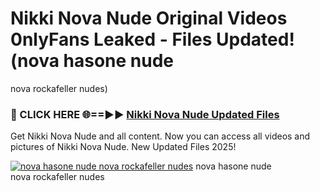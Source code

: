 # Nikki Nova Nude Original Videos 0nlyFans Leaked - Files Updated! (nova hasone nude<br>
nova rockafeller nudes)

<h3>🔴 CLICK HERE 🌐==►► <a href="https://tinyurl.com/2p9ay9w9" rel="nofollow">Nikki Nova Nude Updated Files</a></h3>

Get Nikki Nova Nude and all content. Now you can access all videos and pictures of Nikki Nova Nude. New Updated Files 2025!

[![nova hasone nude<br>
nova rockafeller nudes](https://i.imgur.com/KQgVmj3.gif)](https://tinyurl.com/2p9ay9w9)
nova hasone nude<br>
nova rockafeller nudes